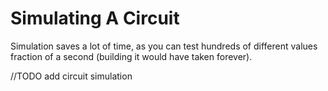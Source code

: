 Simulating A Circuit
====================

Simulation saves a lot of time, as you can test hundreds of different values fraction of a second (building it would have taken forever).



//TODO add circuit simulation

